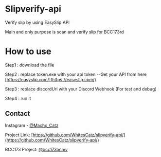 # Slipverify-api
Verify slip by using EasySlip API

Main and only purpose is scan and verify slip for BCC173rd

# How to use
Step1 : download the file

Step2 : replace token.exe with your api token --Get your API from here [https://easyslip.com/](https://easyslip.com/)

Step3 : replace discordUrl with your Discord Webhook (For test and debug)

Step4 : run it

## Contact

Instagram - [@Macho_Catz](https://www.instagram.com/macho_catz/) 

Project Link: [https://github.com/WhitesCatz/slipverify-api/](https://github.com/WhitesCatz/slipverify-api/)

BCC173 Project: [@bcc173anniv](https://www.instagram.com/bcc173anniv/)
